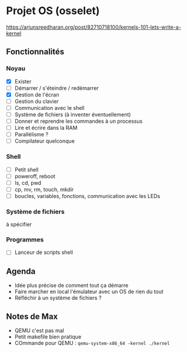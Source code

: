 # Projet OS (osselet)

https://arjunsreedharan.org/post/82710718100/kernels-101-lets-write-a-kernel

## Fonctionnalités

### Noyau

- [x] Exister
- [ ] Démarrer / s'éteindre / redémarrer
- [x] Gestion de l'écran
- [ ] Gestion du clavier
- [ ] Communication avec le shell
- [ ] Système de fichiers (à inventer éventuellement)
- [ ] Donner et reprendre les commandes à un processus
- [ ] Lire et écrire dans la RAM
- [ ] Parallélisme ?
- [ ] Compilateur quelconque

### Shell

- [ ] Petit shell
- [ ] poweroff, reboot
- [ ] ls, cd, pwd
- [ ] cp, mv, rm, touch, mkdir
- [ ] boucles, variables, fonctions, communication avec les LEDs

### Système de fichiers

à spécifier

### Programmes

- [ ] Lanceur de scripts shell



## Agenda

- Idée plus précise de comment tout ça démarre
- Faire marcher en local l'émulateur avec un OS de rien du tout
- Réfléchir à un système de fichiers ?


## Notes de Max

- QEMU c'est pas mal
- Petit makefile bien pratique
- COmmande pour QEMU : `qemu-system-x86_64 -kernel ./kernel`
